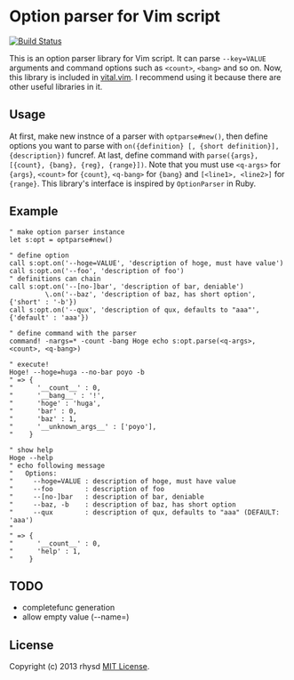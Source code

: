 Option parser for Vim script
============================

[![Build Status](https://travis-ci.org/rhysd/vim-optparse.png?branch=master)](https://travis-ci.org/rhysd/vim-optparse)

This is an option parser library for Vim script. It can parse `--key=VALUE` arguments and command options such as `<count>`, `<bang>` and so on.
Now, this library is included in [vital.vim](https://github.com/vim-jp/vital.vim).  I recommend using it because
there are other useful libraries in it.

## Usage

At first, make new instnce of a parser with `optparse#new()`, then define options you want to parse with `on({definition} [, {short definition}], {description})` funcref.  At last, define command with `parse({args}, [{count}, {bang}, {reg}, {range}])`.  Note that you must use `<q-args>` for `{args}`, `<count>` for `{count}`, `<q-bang>` for `{bang}` and `[<line1>, <line2>]` for `{range}`.  This library's interface is inspired by `OptionParser` in Ruby.

## Example

```vim
" make option parser instance
let s:opt = optparse#new()

" define option
call s:opt.on('--hoge=VALUE', 'description of hoge, must have value')
call s:opt.on('--foo', 'description of foo')
" definitions can chain
call s:opt.on('--[no-]bar', 'description of bar, deniable')
         \.on('--baz', 'description of baz, has short option', {'short' : '-b'})
call s:opt.on('--qux', 'description of qux, defaults to "aaa"', {'default' : 'aaa'})

" define command with the parser
command! -nargs=* -count -bang Hoge echo s:opt.parse(<q-args>, <count>, <q-bang>)

" execute!
Hoge! --hoge=huga --no-bar poyo -b
" => {
"      '__count__' : 0,
"      '__bang__' : '!',
"      'hoge' : 'huga',
"      'bar' : 0,
"      'baz' : 1,
"      '__unknown_args__' : ['poyo'],
"    }

" show help
Hoge --help
" echo following message
"   Options:
"     --hoge=VALUE : description of hoge, must have value
"     --foo        : description of foo
"     --[no-]bar   : description of bar, deniable
"     --baz, -b    : description of baz, has short option
"     --qux        : description of qux, defaults to "aaa" (DEFAULT: 'aaa')
"
" => {
"      '__count__' : 0,
"      'help' : 1,
"    }
```

## TODO

- completefunc generation
- allow empty value (--name=)

## License

Copyright (c) 2013 rhysd [MIT License](http://opensource.org/licenses/MIT).
